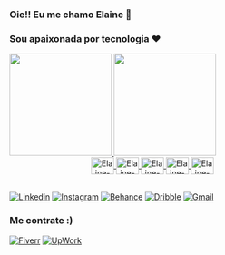 ### Oie!! Eu me chamo Elaine 👋
### Sou apaixonada por tecnologia ♥

<div style="display: inline-block" width=50%>
  <a href="https://github.com/elainefs">
  <img height="180em" src="https://github-readme-stats.vercel.app/api?username=elainefs&show_icons=true&theme=tokyonight&include_all_commits=true&count_private=true"/>
    <img height="180em" src="https://github-readme-stats.vercel.app/api/top-langs/?username=elainefs&layout=compact&langs_count=7&theme=tokyonight"/>
</div>
  
<!-- <div align="center" style="display: inline-block"><br> -->
  <div align="center">
  <img align="center" alt="Elaine-JS" height="30" width="40" src="https://cdn.jsdelivr.net/gh/devicons/devicon/icons/javascript/javascript-plain.svg">
  <img align="center" alt="Elaine-HTML" height="30" width="40" src="https://cdn.jsdelivr.net/gh/devicons/devicon/icons/html5/html5-original.svg">
  <img align="center" alt="Elaine-CSS" height="30" width="40" src="https://cdn.jsdelivr.net/gh/devicons/devicon/icons/css3/css3-original.svg">
  <img align="center" alt="Elaine-CSS" height="30" width="40" src="https://cdn.jsdelivr.net/gh/devicons/devicon/icons/python/python-original.svg">
  <img align="center" alt="Elaine-CSS" height="30" width="40" src="https://cdn.jsdelivr.net/gh/devicons/devicon/icons/wordpress/wordpress-plain.svg">
</div><br>


[![Linkedin](https://img.shields.io/badge/LinkedIn-0077B5?style=for-the-badge&logo=linkedin&logoColor=white)](https://linkedin.com/in/elaineferreiras)
[![Instagram](https://img.shields.io/badge/Instagram-E4405F?style=for-the-badge&logo=instagram&logoColor=white)](https://instagram.com/elainefs_)
[![Behance](https://img.shields.io/badge/-Behance-blue?style=for-the-badge&logo=behance&logoColor=white)](https://behance.net/elainefs_)
[![Dribble](https://img.shields.io/badge/Dribbble-EA4C89?style=for-the-badge&logo=dribbble&logoColor=white)](https://dribbble.com/elainefs_)
[![Gmail](https://img.shields.io/badge/Gmail-D14836?style=for-the-badge&logo=gmail&logoColor=white)](https://debian.org/index.pt.html)
  
  
### Me contrate :)
[![Fiverr](https://img.shields.io/badge/fiverr-1DBF73?style=for-the-badge&logo=fiverr&logoColor=white)](https://br.fiverr.com/elaineferreiras)
[![UpWork](https://img.shields.io/badge/UpWork-6FDA44?style=for-the-badge&logo=Upwork&logoColor=white)](https://upwork.com/freelancers/~01dfa96c4b4fd3005d)


<!-- Themas: dark, radical, merko, gruvbox, tokyonight, onedark, cobalt, synthwave, highcontrast, dracula-->

